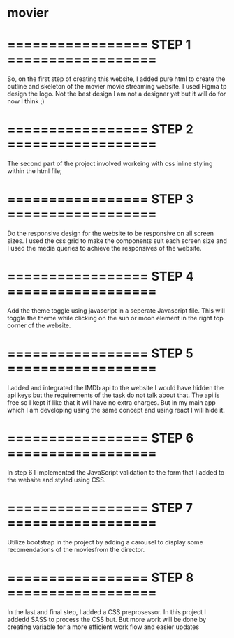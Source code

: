 # movier


# ================= STEP 1 ==================
So, on the first step of creating this website, I added pure html to create the outline and skeleton of the movier movie streaming website.
I used Figma tp design the logo. Not the best design I am not a designer yet but it will do for now I think ;)


# ================= STEP 2 ==================
The second part of the project involved workeing with css inline styling within the html file;


# ================= STEP 3 ==================
Do the responsive design for the website to be responsive on all screen sizes.
I used the css grid to make the components suit each screen size and I used the media queries to achieve the responsives of the website.


# ================= STEP 4 ==================
Add the theme toggle using javascript in a seperate Javascript file.
This will toggle the theme while clicking on the sun or moon element in the right top corner of the website.


# ================= STEP 5 ==================
I added and integrated the IMDb api to the website I would have hidden the api keys but the requirements of the task do not talk about that. The api is free so I kept if like that it will have no extra charges. But in my main app which I am developing using the same concept and using react I will hide it.


# ================= STEP 6 ==================
In step 6 I implemented the JavaScript validation to the form that I added to the website and styled using CSS.


# ================= STEP 7 ==================
Utilize bootstrap in the project by adding a carousel to display some recomendations of the moviesfrom the director.


# ================= STEP 8 ==================
In the last and final step, I added a CSS preprosessor. In this project I addedd SASS to process the CSS but.
But more work will be done by creating variable for a more efficient work flow and easier updates

